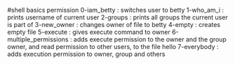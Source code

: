 #shell basics permission
0-iam_betty : switches user to betty
1-who_am_i : prints username of current user
2-groups : prints all groups the current user is part of
3-new_owner : changes owner of file to betty
4-empty : creates empty file
5-execute : gives execute command to owner
6-multiple_permissions : adds execute permission to the owner and the group owner, and read permission to other users, to the file hello
7-everybody : adds execution permission to owner, group and others
